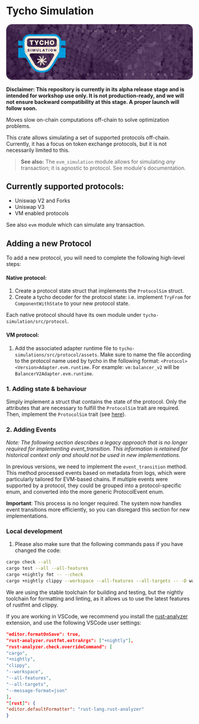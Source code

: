 # Tycho Simulation

![Tycho Simulation](./assets/tycho-simulation.png)

**Disclaimer: This repository is currently in its alpha release stage and is intended for workshop use only.
It is not production-ready, and we will not ensure backward compatibility at this stage.
A proper launch will follow soon.**

Moves slow on-chain computations off-chain to solve optimization problems.

This crate allows simulating a set of supported protocols off-chain. Currently, it has a focus on token exchange
protocols, but it is not necessarily limited to this.

> **See also:**
> The `evm_simulation` module allows for simulating _any_ transaction; it is agnostic to protocol. See module's
> documentation.

## Currently supported protocols:

- Uniswap V2 and Forks
- Uniswap V3
- VM enabled protocols

See also `evm` module which can simulate any transaction.

## Adding a new Protocol

To add a new protocol, you will need to complete the following high-level steps:

#### Native protocol:

1. Create a protocol state struct that implements the `ProtocolSim` struct.
2. Create a tycho decoder for the protocol state: i.e. implement `TryFrom` for `ComponentWithState` to your new 
protocol state.

Each native protocol should have its own module under `tycho-simulation/src/protocol`.

#### VM protocol:

1. Add the associated adapter runtime file to `tycho-simulations/src/protocol/assets`. Make sure to name the file
according to the protocol name used by tycho in the following format: `<Protocol><Version>Adapter.evm.runtime`. 
For example: `vm:balancer_v2` will be `BalancerV2Adapter.evm.runtime`.

### 1\. Adding state & behaviour

Simply implement a struct that contains the state of the protocol. Only the attributes that are necessary to fulfill
the `ProtocolSim` trait are required. Then, implement the `ProtocolSim` trait (see [here](src/protocol/state.rs)).

### 2\. Adding Events

_Note: The following section describes a legacy approach that is no longer required for implementing event_transition.
This information is retained for historical context only and should not be used in new implementations._

In previous versions, we need to implement the `event_transition` method.
This method processed events based on metadata from logs, which were particularly tailored for EVM-based chains. If
multiple events were supported by a protocol, they could be grouped into a protocol-specific enum, and converted into
the more generic ProtocolEvent enum.

**Important**: This process is no longer required. The system now handles event transitions more efficiently, so you can
disregard this section for new implementations.

### Local development

1. Please also make sure that the following commands pass if you have changed the code:

```sh
cargo check --all
cargo test --all --all-features
cargo +nightly fmt -- --check
cargo +nightly clippy --workspace --all-features --all-targets -- -D warnings
```

We are using the stable toolchain for building and testing, but the nightly toolchain for formatting and linting, as it
allows us to use the latest features of rustfmt and clippy.

If you are working in VSCode, we recommend you install the [rust-analyzer](https://rust-analyzer.github.io/) extension,
and use the following VSCode user settings:

```json
"editor.formatOnSave": true,
"rust-analyzer.rustfmt.extraArgs": ["+nightly"],
"rust-analyzer.check.overrideCommand": [
"cargo",
"+nightly",
"clippy",
"--workspace",
"--all-features",
"--all-targets",
"--message-format=json"
],
"[rust]": {
"editor.defaultFormatter": "rust-lang.rust-analyzer"
}
```
